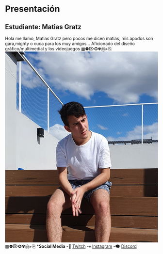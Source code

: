# Presentación

## Estudiante: Matias Gratz
Hola me llamo, Matias Gratz pero pocos me dicen matias, mis apodos son gara,mighty o cuca para los muy amigos... Aficionado del diseño gráfico/multimedial y los videojuegos
▦⚉⌦✪✾⑲◗⎘
![mi foto](foto.jpg)
▦⚉⌦✪✾⑲◗⎘
***Social Media** 
-💜 [Twitch](https://www.twitch.tv/mightyplayer)
-💀 [Instagram](https://www.instagram.com/matiasgratz/)
-🗨️ [Discord](https://discord.gg/yza9jTCMEY)
